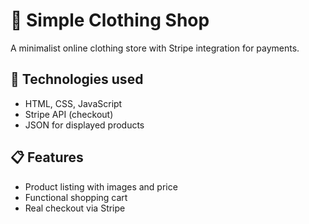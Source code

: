 # 🛒 Simple Clothing Shop

A minimalist online clothing store with Stripe integration for payments.

## 🔧 Technologies used
- HTML, CSS, JavaScript
- Stripe API (checkout)
- JSON for displayed products

## 📋 Features
- Product listing with images and price
- Functional shopping cart
- Real checkout via Stripe
